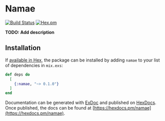 # Namae
[![Build Status](https://travis-ci.org/dunyakirkali/namae.ex.svg?branch=master)](https://travis-ci.org/dunyakirkali/namae.ex)
[![Hex.pm](https://img.shields.io/hexpm/v/namae.svg?style=flat-square)](https://hex.pm/packages/namae)

**TODO: Add description**

## Installation

If [available in Hex](https://hex.pm/docs/publish), the package can be installed
by adding `namae` to your list of dependencies in `mix.exs`:

```elixir
def deps do
  [
    {:namae, "~> 0.1.0"}
  ]
end
```

Documentation can be generated with [ExDoc](https://github.com/elixir-lang/ex_doc)
and published on [HexDocs](https://hexdocs.pm). Once published, the docs can
be found at [https://hexdocs.pm/namae](https://hexdocs.pm/namae).
